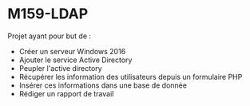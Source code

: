 # M159-LDAP
Projet ayant pour but de :
* Créer un serveur Windows 2016
* Ajouter le service Active Directory
* Peupler l'active directory
* Récupérer les information des utilisateurs depuis un formulaire PHP
* Insérer ces informations dans une base de donnée
* Rédiger un rapport de travail
